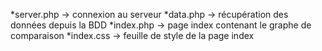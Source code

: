*server.php -> connexion au serveur
*data.php  -> récupération des données depuis la BDD
*index.php -> page index contenant le graphe de comparaison
*index.css -> feuille de style de la page index

